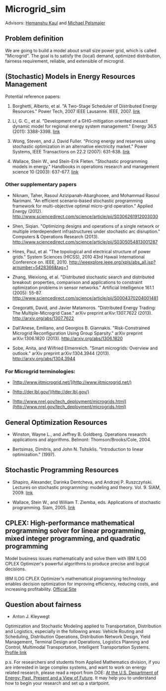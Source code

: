 # Microgrid_sim

Advisors: [Hemanshu Kaul](http://iit.edu/csl/am/faculty/kaul_hemanshu.shtml) and [Michael Pelsmajer](http://iit.edu/csl/am/faculty/pelsmajer_michael.shtml)

## Problem definition

We are going to build a model about small size power grid, which is called "Microgrid". The goal is to satisfy the (local) demand, optimized distribution, fairness requirement, reliable, and extensible of microgrid.

## (Stochastic) Models in Energy Resources Management

Potential reference papers:

1. Borghetti, Alberto, et al. "A Two-Stage Scheduler of Distributed Energy Resources." Power Tech, 2007 IEEE Lausanne. IEEE, 2007.
	[link](http://ieeexplore.ieee.org/xpls/abs_all.jsp?arnumber=4538654)

2. Li, G. C., et al. "Development of a GHG-mitigation oriented inexact dynamic model for regional energy system management." Energy 36.5 (2011): 3388-3398.
	[link](http://www.sciencedirect.com/science/article/pii/S0360544211002040)

3. Wong, Steven, and J. David Fuller. "Pricing energy and reserves using stochastic optimization in an alternative electricity market." Power Systems, IEEE Transactions on 22.2 (2007): 631-638.
	[link](http://ieeexplore.ieee.org/xpls/abs_all.jsp?arnumber=4162624)

4. Wallace, Stein W., and Stein-Erik Fleten. "Stochastic programming models in energy." Handbooks in operations research and management science 10 (2003): 637-677.
	[link](http://www.sciencedirect.com/science/article/pii/S0927050703100102)

### Other supplementary papers

* Niknam, Taher, Rasoul Azizipanah-Abarghooee, and Mohammad Rasoul Narimani. "An efficient scenario-based stochastic programming framework for multi-objective optimal micro-grid operation." Applied Energy (2012).
	http://www.sciencedirect.com/science/article/pii/S0306261912003030

* Shen, Siqian. "Optimizing designs and operations of a single network or multiple interdependent infrastructures under stochastic arc disruption." Computers & Operations Research (2013).
	http://www.sciencedirect.com/science/article/pii/S0305054813001287

* Hines, Paul, et al. "The topological and electrical structure of power grids." System Sciences (HICSS), 2010 43rd Hawaii International Conference on. IEEE, 2010.
	http://ieeexplore.ieee.org/xpls/abs_all.jsp?arnumber=5428366&tag=1

* Zhang, Weixiong, et al. "Distributed stochastic search and distributed breakout: properties, comparison and applications to constraint optimization problems in sensor networks." Artificial Intelligence 161.1 (2005): 55-87.
	http://www.sciencedirect.com/science/article/pii/S0004370204001481

* Gregoratti, David, and Javier Matamoros. "Distributed Energy Trading: The Multiple-Microgrid Case." arXiv preprint arXiv:1307.7622 (2013).
	http://arxiv.org/abs/1307.7622

* Dall'Anese, Emiliano, and Georgios B. Giannakis. "Risk-Constrained Microgrid Reconfiguration Using Group Sparsity." arXiv preprint arXiv:1306.1820 (2013).
	http://arxiv.org/abs/1306.1820

* Sobe, Anita, and Wilfried Elmenreich. "Smart microgrids: Overview and outlook." arXiv preprint arXiv:1304.3944 (2013).
	http://arxiv.org/abs/1304.3944

### For Microgrid terminologies:

* [http://www.iitmicrogrid.net/](http://www.iitmicrogrid.net/)

* [http://der.lbl.gov/](http://der.lbl.gov/)

* [http://www.nrel.gov/tech_deployment/microgrids.html](http://www.nrel.gov/tech_deployment/microgrids.html)

## General Optimization Resources

* Winston, Wayne L., and Jeffrey B. Goldberg. Operations research: applications and algorithms. Belmont: Thomson/Brooks/Cole, 2004. 

* Bertsimas, Dimitris, and John N. Tsitsiklis. "Introduction to linear optimization." (1997).

## Stochastic Programming Resources

* Shapiro, Alexander, Darinka Dentcheva, and Andrzej P. Ruszczyński. Lectures on stochastic programming: modeling and theory. Vol. 9. SIAM, 2009. 
	[link](http://www2.isye.gatech.edu/people/faculty/Alex_Shapiro/SPbook.pdf)

* Wallace, Stein W., and William T. Ziemba, eds. Applications of stochastic programming. Siam, 2005.
	[link](http://books.google.com/books?hl=en&lr=&id=KAI0jsuyDPsC&oi=fnd&pg=PR1&dq=application+of+stochastic+programming&ots=RQ-W_C5dbl&sig=W55SVosukgR_QlsBgyL244LW1EI#v=onepage&q=application%20of%20stochastic%20programming&f=false)

## CPLEX: High-performance mathematical programming solver for linear programming, mixed integer programming, and quadratic programming

Model business issues mathematically and solve them with IBM ILOG CPLEX Optimizer's powerful algorithms to produce precise and logical decisions.

IBM ILOG CPLEX Optimizer's mathematical programming technology enables decision optimization for improving efficiency, reducing costs, and increasing profitability.
[Official Site](http://www-01.ibm.com/software/commerce/optimization/cplex-optimizer/)

## Question about fairness

* Anton J. Kleywegt

Optimization and Stochastic Modeling applied to Transportation, Distribution and Logistics, especially in the following areas: Vehicle Routing and Scheduling, Distribution Operations, Distribution Network Design, Yield Management, Terminal Design and Operations, Logistics Planning and Control, Multimodal Transportation, Intelligent Transportation Systems.
[Profile link](http://www2.isye.gatech.edu/~anton/)


p.s.
For researchers and students from Applied Mathematics division, if you are interested in large complex systems, and want to work on energy related research, please read a report from DOE: [At the U.S. Department of Energy: Past, Present and a View of Future](http://science.energy.gov/~/media/ascr/pdf/program-documents/docs/Brown_report_may_08.pdf). It may help you to understand how to begin your research and set up a startpoint.
